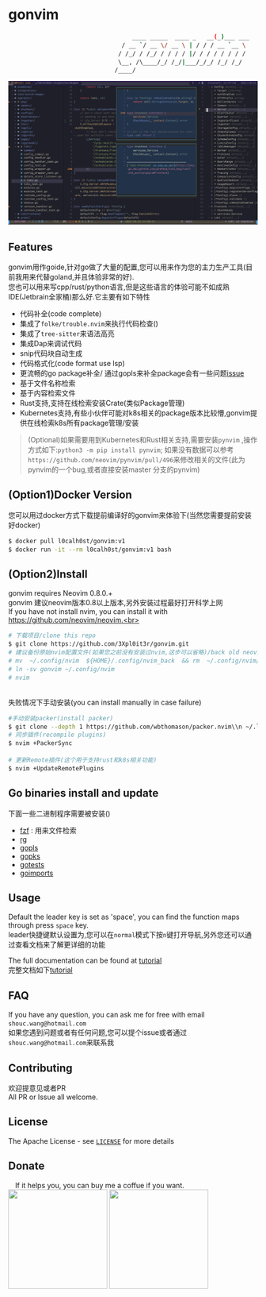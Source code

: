 # gonvim


```bash
                                   ____ _____  ____ _   __(_)___ ___ 
                                / __ `/ __ \/ __ \ | / / / __ `__ \
                               / /_/ / /_/ / / / / |/ / / / / / / /
                               \__, /\____/_/ /_/|___/_/_/ /_/ /_/ 
                              /____/                               

```
![dashboard](./images/dashboard.jpg)

## Features

gonvim用作goide,针对go做了大量的配置,您可以用来作为您的主力生产工具(目前我用来代替goland,并且体验非常的好).<br>
您也可以用来写cpp/rust/python语言,但是这些语言的体验可能不如成熟IDE(Jetbrain全家桶)那么好.它主要有如下特性<br>

* 代码补全(code complete)
* 集成了`folke/trouble.nvim`来执行代码检查()
* 集成了`tree-sitter`来语法高亮
* 集成Dap来调试代码
* snip代码块自动生成
* 代码格式化(code format use lsp)
* 更流畅的go package补全/ 通过gopls来补全package会有一些问题[issue](https://github.com/golang/go/issues/55873)
* 基于文件名称检索
* 基于内容检索文件
* Rust支持,支持在线检索安装Crate(类似Package管理)
* Kubernetes支持,有些小伙伴可能对k8s相关的package版本比较懵,gonvim提供在线检索k8s所有package管理/安装

>  (Optional)如果需要用到Kubernetes和Rust相关支持,需要安装`pynvim` ,操作方式如下:`python3 -m pip install pynvim`; 如果没有数据可以参考`https://github.com/neovim/pynvim/pull/496`来修改相关的文件(此为pynvim的一个bug,或者直接安装master 分支的pynvim)

## (Option1)Docker Version
您可以用过docker方式下载提前编译好的gonvim来体验下(当然您需要提前安装好docker)
```bash
$ docker pull l0calh0st/gonvim:v1
$ docker run -it --rm l0calh0st/gonvim:v1 bash
```

## (Option2)Install
gonvim requires  Neovim 0.8.0.+ <br>
gonvim 建议neovim版本0.8以上版本,另外安装过程最好打开科学上网<br>
If you have not install nvim, you can install it with https://github.com/neovim/neovim.<br>
```bash
# 下载项目/clone this repo
$ git clone https://github.com/3Xpl0it3r/gonvim.git
# 建议备份原始nvim配置文件(如果您之前没有安装过nvim,这步可以省略)/back old neovim config
# mv  ~/.config/nvim  ${HOME}/.config/nvim_back  && rm  ~/.config/nvim/plugin/packer_compiled.lua
# ln -sv gonvim ~/.config/nvim
# nvim
```
<br>
失败情况下手动安装(you can install manually in case failure)<br>

```bash
#手动安装packer(install packer)
$ git clone --depth 1 https://github.com/wbthomason/packer.nvim\\n ~/.local/share/nvim/site/pack/packer/start/packer.nvim
# 同步插件(recompile plugins)
$ nvim +PackerSync

# 更新Remote插件(这个用于支持rust和k8s相关功能)
$ nvim +UpdateRemotePlugins
```

## Go binaries install and update
下面一些二进制程序需要被安装()
- [fzf](https://github.com/junegunn/fzf) : 用来文件检索 
- [rg](https://github.com/BurntSushi/ripgrep)
- [gopls](https://github.com/golang/tools/tree/master/gopls)
- [gopks](https://github.com/3Xpl0it3r/gopkgs)
- [gotests](https://github.com/cweill/gotests)
- [goimports](golang.org/x/tools/cmd/goimports)


## Usage
Default the leader key is set as 'space', you can find the function maps through press `space` key.<br>
leader快捷键默认设置为<space>,您可以在`normal`模式下按`n`键打开导航,另外您还可以通过查看文档来了解更详细的功能<br>

The full documentation can be found at  [tutorial](https://github.com/3Xpl0it3r/gonvim/wiki) <br>
完整文档如下[tutorial](https://github.com/3Xpl0it3r/gonvim/wiki) 

## FAQ
If you have any question, you can ask me for free with email `shouc.wang@hotmail.com`<br>
如果您遇到问题或者有任何问题,您可以提个issue或者通过`shouc.wang@hotmail.com`来联系我<br>

## Contributing
欢迎提意见或者PR<br>
All PR or Issue all welcome.

## License
The Apache License - see [`LICENSE`](LICENSE) for more details

## Donate
&emsp;If it helps you, you can buy me a coffue if you want.<br/>
<img src="https://github.com/clickpaas/nvimide/blob/main/image/wechat.jpeg" width="200px" height="200px" />
<img src="https://github.com/clickpaas/nvimide/blob/main/image/alipay.jpeg" width="200px" height="200px" />
